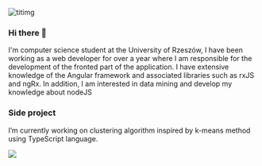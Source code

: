 ![titimg](https://user-images.githubusercontent.com/44877084/96370212-5c1d8000-115d-11eb-8c2c-b1ba5288a550.jpg)


### Hi there 👋

I'm computer science student at the University of Rzeszów, I have been working
as a web developer for over a year where I am responsible for the development
of the fronted part of the application. I have extensive knowledge of the Angular
framework and associated libraries such as rxJS and ngRx. In addition, I am
interested in data mining and develop my knowledge about nodeJS

### Side project

I’m currently working on clustering algorithm inspired by k-means method using TypeScript language.

![](https://komarev.com/ghpvc/?username=bopiotr&color=blue)

